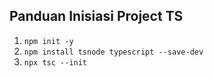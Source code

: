 ## Panduan Inisiasi Project TS

1. `npm init -y`
2. `npm install tsnode typescript --save-dev`
3. `npx tsc --init`
